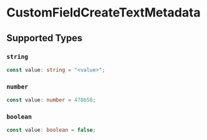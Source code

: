 # CustomFieldCreateTextMetadata


## Supported Types

### `string`

```typescript
const value: string = "<value>";
```

### `number`

```typescript
const value: number = 478658;
```

### `boolean`

```typescript
const value: boolean = false;
```

